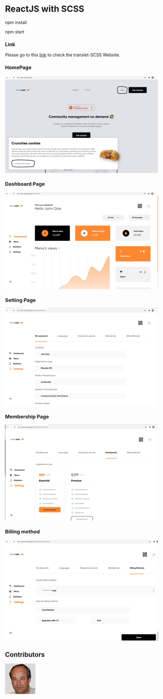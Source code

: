 # ReactJS with SCSS 

npm install

npm start


### Link

Please go to this [link](https://transl-eat.web.app) to check the translet-SCSS Website.

### HomePage

![Auto suggestion](public/assests/img/01_homepage.jpg)

### Dashboard Page

![Auto suggestion](public/assests/img/02_dashboard.jpg)

### Setting Page

![Auto suggestion](public/assests/img/03_setting.jpg)

### Membership Page

![Auto suggestion](public/assests/img/04_membership.jpg)

### Billing method

![Auto suggestion](public/assests/img/05_billing_method.jpg)

## Contributors

![Auto suggestion](public/assests/img/me.jpg)
